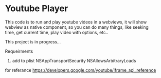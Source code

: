 # Youtube Player
This code is to run and play youtube videos in a webviews, it will show webview as native component, so you can do many things, like seeking time, get current time, play video with options, etc..

This project is in progress...


Requeirments
1. add to plist
<key>NSAppTransportSecurity</key>
    <dict>
    <key>NSAllowsArbitraryLoads</key>
    <true/>
</dict>



for referance https://developers.google.com/youtube/iframe_api_reference
